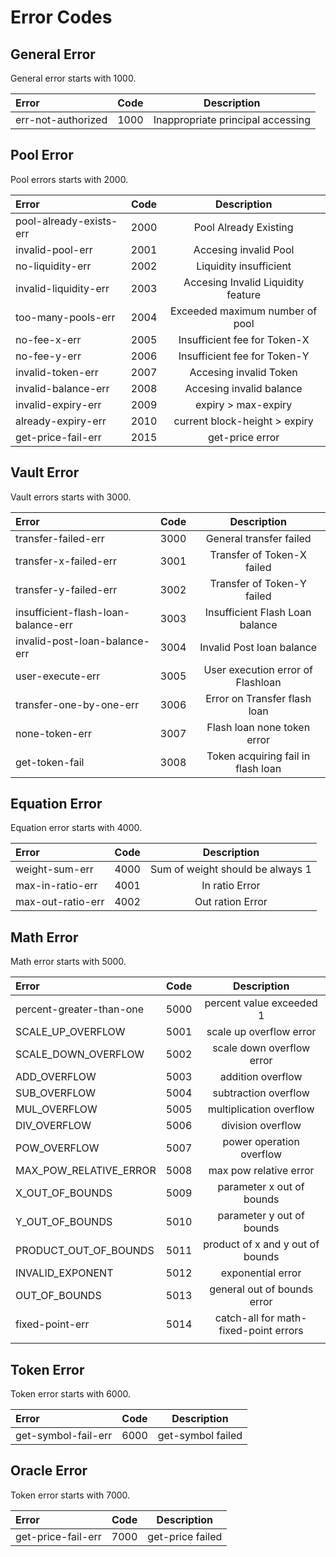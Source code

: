 # Error Codes

## General Error

General error starts with 1000.

| Error | Code | Description |
| :--- | :---: | :---: |
| err-not-authorized | 1000 | Inappropriate principal accessing |

## Pool Error

Pool errors starts with 2000.

| Error | Code | Description |
| :--- | :---: | :---: |
| pool-already-exists-err | 2000 | Pool Already Existing |
| invalid-pool-err | 2001 | Accesing invalid Pool |
| no-liquidity-err | 2002 | Liquidity insufficient |
| invalid-liquidity-err | 2003 | Accesing Invalid Liquidity feature |
| too-many-pools-err | 2004 | Exceeded maximum number of pool |
| no-fee-x-err | 2005 | Insufficient fee for Token-X |
| no-fee-y-err | 2006 | Insufficient fee for Token-Y |
| invalid-token-err | 2007 | Accesing invalid Token |
| invalid-balance-err | 2008 | Accesing invalid balance |
| invalid-expiry-err | 2009 | expiry &gt; max-expiry |
| already-expiry-err | 2010 | current block-height &gt; expiry |
| get-price-fail-err | 2015 | get-price error |

## Vault Error

Vault errors starts with 3000.

| Error | Code | Description |
| :--- | :---: | :---: |
| transfer-failed-err | 3000 | General transfer failed |
| transfer-x-failed-err | 3001 | Transfer of Token-X failed |
| transfer-y-failed-err | 3002 | Transfer of Token-Y failed |
| insufficient-flash-loan-balance-err | 3003 | Insufficient Flash Loan balance |
| invalid-post-loan-balance-err | 3004 | Invalid Post loan balance |
| user-execute-err | 3005 | User execution error of Flashloan |
| transfer-one-by-one-err | 3006 | Error on Transfer flash loan |
| none-token-err | 3007 | Flash loan none token error |
| get-token-fail | 3008 | Token acquiring fail in flash loan |

## Equation Error

Equation error starts with 4000.

| Error | Code | Description |
| :--- | :---: | :---: |
| weight-sum-err | 4000 | Sum of weight should be always 1 |
| max-in-ratio-err | 4001 | In ratio Error |
| max-out-ratio-err | 4002 | Out ration Error |

## Math Error

Math error starts with 5000.

| Error | Code | Description |
| :--- | :---: | :---: |
| percent-greater-than-one | 5000 | percent value exceeded 1 |
| SCALE\_UP\_OVERFLOW | 5001 | scale up overflow error |
| SCALE\_DOWN\_OVERFLOW | 5002 | scale down overflow error |
| ADD\_OVERFLOW | 5003 | addition overflow |
| SUB\_OVERFLOW | 5004 | subtraction overflow |
| MUL\_OVERFLOW | 5005 | multiplication overflow |
| DIV\_OVERFLOW | 5006 | division overflow |
| POW\_OVERFLOW | 5007 | power operation overflow |
| MAX\_POW\_RELATIVE\_ERROR | 5008 | max pow relative error |
| X\_OUT\_OF\_BOUNDS | 5009 | parameter x out of bounds |
| Y\_OUT\_OF\_BOUNDS | 5010 | parameter y out of bounds |
| PRODUCT\_OUT\_OF\_BOUNDS | 5011 | product of x and y out of bounds |
| INVALID\_EXPONENT | 5012 | exponential error |
| OUT\_OF\_BOUNDS | 5013 | general out of bounds error |
| fixed-point-err | 5014 | catch-all for math-fixed-point errors |
|  |  |  |

## Token Error

Token error starts with 6000.

| Error | Code | Description |
| :--- | :---: | :---: |
| get-symbol-fail-err | 6000 | get-symbol failed |

## Oracle Error

Token error starts with 7000.

| Error | Code | Description |
| :--- | :---: | :---: |
| get-price-fail-err | 7000 | get-price failed |

